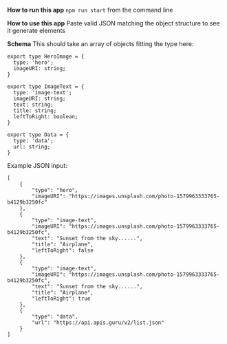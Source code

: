 **How to run this app**
`npm run start` from the command line

**How to use this app**
Paste valid JSON matching the object structure to see it generate elements

**Schema**
This should take an array of objects fitting the type here:
```
export type HeroImage = {
  type: 'hero';
  imageURI: string;
}

export type ImageText = {
  type: 'image-text';
  imageURI: string;
  text: string;
  title: string;
  leftToRight: boolean;
}

export type Data = {
  type: 'data';
  url: string;
}
```

Example JSON input: 
```
[
    {
        "type": "hero",
        "imageURI": "https://images.unsplash.com/photo-1579963333765-b4129b3250fc"
    },
    {
        "type": "image-text",
        "imageURI": "https://images.unsplash.com/photo-1579963333765-b4129b3250fc",
        "text": "Sunset from the sky......",
        "title": "Airplane",
        "leftToRight": false
    },
    {
        "type": "image-text",
        "imageURI": "https://images.unsplash.com/photo-1579963333765-b4129b3250fc",
        "text": "Sunset from the sky......",
        "title": "Airplane",
        "leftToRight": true
    },
    {
        "type": "data",
        "url": "https://api.apis.guru/v2/list.json"
    }
]
```
